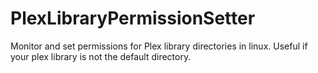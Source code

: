 # PlexLibraryPermissionSetter
 Monitor and set permissions for Plex library directories in linux. Useful if your plex library is not the default directory.
